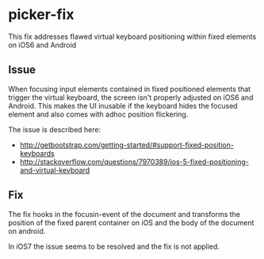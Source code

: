 picker-fix
==========

This fix addresses flawed virtual keyboard positioning within fixed elements on iOS6 and Android 

Issue
-----

When focusing input elements contained in fixed positioned elements that trigger the virtual keyboard, the screen isn't properly adjusted on iOS6 and Android. 
This makes the UI inusable if the keyboard hides the focused element and also comes with adhoc position flickering.  

The issue is described here:

* http://getbootstrap.com/getting-started/#support-fixed-position-keyboards
* http://stackoverflow.com/questions/7970389/ios-5-fixed-positioning-and-virtual-keyboard

Fix
-----------------
The fix hooks in the focusin-event of the document and transforms the position of the fixed parent container on iOS and the body of the document on android.

In iOS7 the issue seems to be resolved and the fix is not applied.